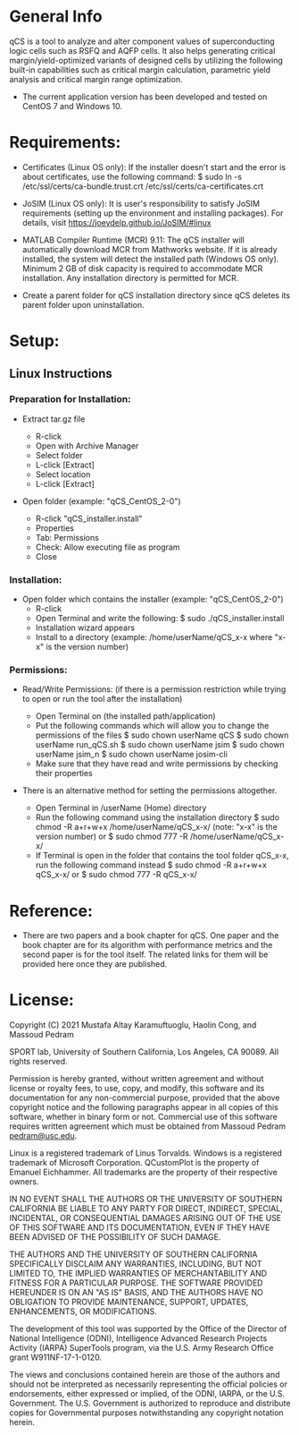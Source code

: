 # General Info
qCS is a tool to analyze and alter component values of superconducting logic cells such as RSFQ and AQFP cells. It also helps generating critical margin/yield-optimized variants of designed cells by utilizing the following built-in capabilities such as critical margin calculation, parametric yield analysis and critical margin range optimization.

- The current application version has been developed and tested on CentOS 7 and Windows 10.

# Requirements:
- Certificates (Linux OS only): If the installer doesn't start and the error is about certificates, use the following command:
  $ sudo ln -s /etc/ssl/certs/ca-bundle.trust.crt /etc/ssl/certs/ca-certificates.crt
  
- JoSIM (Linux OS only): It is user's responsibility to satisfy JoSIM requirements (setting up the environment and installing packages). For details, visit https://joeydelp.github.io/JoSIM/#linux
  
- MATLAB Compiler Runtime (MCR) 9.11: The qCS installer will automatically download MCR from Mathworks website. If it is already installed, the system will detect the installed path (Windows OS only). Minimum 2 GB of disk capacity is required to accommodate MCR installation. Any installation directory is permitted for MCR.

- Create a parent folder for qCS installation directory since qCS deletes its parent folder upon uninstallation.

# Setup:
## Linux Instructions
### Preparation for Installation:
- Extract tar.gz file
	* R-click
	* Open with Archive Manager
	* Select folder
	* L-click [Extract]
	* Select location
	* L-click [Extract]
	
- Open folder (example: "qCS_CentOS_2-0")
	* R-click "qCS_installer.install"
	* Properties
	* Tab: Permissions
	* Check: Allow executing file as program
	* Close

### Installation:
- Open folder which contains the installer (example: "qCS_CentOS_2-0")
	* R-click
	* Open Terminal and write the following:
	$ sudo ./qCS_installer.install
	* Installation wizard appears
	* Install to a directory (example: /home/userName/qCS_x-x where "x-x" is the version number)

### Permissions:
- Read/Write Permissions: (if there is a permission restriction while trying to open or run the tool after the installation)
	* Open Terminal on (the installed path/application)
	* Put the following commands which will allow you to change the permissions of the files
	$ sudo chown userName qCS
	$ sudo chown userName run_qCS.sh
	$ sudo chown userName jsim
	$ sudo chown userName jsim_n
	$ sudo chown userName josim-cli
	* Make sure that they have read and write permissions by checking their properties

- There is an alternative method for setting the permissions altogether.
	* Open Terminal in /userName (Home) directory
	* Run the following command using the installation directory
	$ sudo chmod -R a+r+w+x /home/userName/qCS_x-x/ (note: "x-x" is the version number)
	or
	$ sudo chmod 777 -R /home/userName/qCS_x-x/
	* If Terminal is open in the folder that contains the tool folder qCS_x-x, run the following command instead
	$ sudo chmod -R a+r+w+x qCS_x-x/
	or
	$ sudo chmod 777 -R qCS_x-x/

# Reference:
- There are two papers and a book chapter for qCS. One paper and the book chapter are for its algorithm with performance metrics and the second paper is for the tool itself. The related links for them will be provided here once they are published.

# License:
Copyright (C) 2021 Mustafa Altay Karamuftuoglu, Haolin Cong, and Massoud Pedram

SPORT lab, University of Southern California, Los Angeles, CA 90089. All rights reserved.

Permission is hereby granted, without written agreement and without license or royalty fees, to use, copy, and modify, this software and its documentation for any non-commercial purpose, provided that the above copyright notice and the following paragraphs appear in all copies of this software, whether in binary form or not. Commercial use of this software requires written agreement which must be obtained from Massoud Pedram <pedram@usc.edu>.

Linux is a registered trademark of Linus Torvalds.
Windows is a registered trademark of Microsoft Corporation.
QCustomPlot is the property of Emanuel Eichhammer. All trademarks are the property of their respective owners.

IN NO EVENT SHALL THE AUTHORS OR THE UNIVERSITY OF SOUTHERN CALIFORNIA BE LIABLE TO ANY PARTY FOR DIRECT, INDIRECT, SPECIAL, INCIDENTAL, OR CONSEQUENTIAL DAMAGES ARISING OUT OF THE USE OF THIS SOFTWARE AND ITS DOCUMENTATION, EVEN IF THEY HAVE BEEN ADVISED OF THE POSSIBILITY OF SUCH DAMAGE.

THE AUTHORS AND THE UNIVERSITY OF SOUTHERN CALIFORNIA SPECIFICALLY DISCLAIM ANY WARRANTIES, INCLUDING, BUT NOT LIMITED TO, THE IMPLIED WARRANTIES OF MERCHANTABILITY AND FITNESS FOR A PARTICULAR PURPOSE. THE SOFTWARE PROVIDED HEREUNDER IS ON AN "AS IS" BASIS, AND THE AUTHORS HAVE NO OBLIGATION TO PROVIDE MAINTENANCE, SUPPORT, UPDATES, ENHANCEMENTS, OR MODIFICATIONS.

The development of this tool was supported by the Office of the Director of National Intelligence (ODNI), Intelligence Advanced Research Projects Activity (IARPA) SuperTools program, via the U.S. Army Research Office grant W911NF-17-1-0120.

The views and conclusions contained herein are those of the authors and should not be interpreted as necessarily representing the official policies or endorsements, either expressed or implied, of the ODNI, IARPA, or the U.S. Government. The U.S. Government is authorized to reproduce and distribute copies for Governmental purposes notwithstanding any copyright notation herein.
